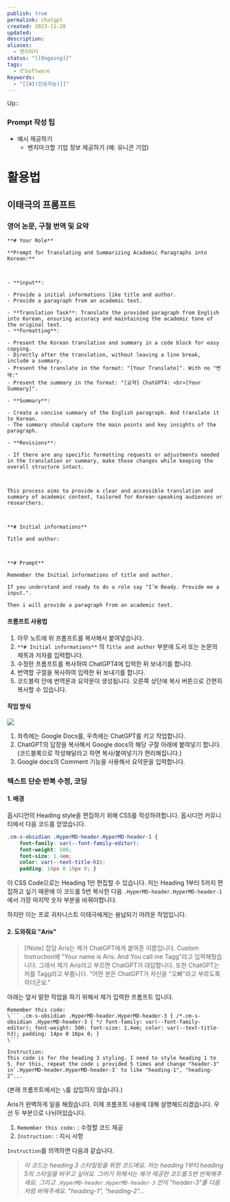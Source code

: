 ```yaml
---
publish: true
permalink: chatgpt
created: 2023-11-28
updated: 
description: 
aliases:
  - 챗지피티
status: "[[Ongoing]]"
tags:
  - 📦Software
Keywords:
  - "[[AI(인공지능)]]"
---
```

Up:: 

### Prompt 작성 팁
- 예시 제공하기
	- 벤치마크할 기업 정보 제공하기 (예: 유니콘 기업)

# 활용법
## 이태극의 프롬프트
### 영어 논문, 구절 번역 및 요약
```Prompt
**# Your Role**

**Prompt for Translating and Summarizing Academic Paragraphs into Korean:**

  

- **input**: 

- Provide a initial informations like title and author. 
- Provide a paragraph from an academic text. 

- **Translation Task**: Translate the provided paragraph from English into Korean, ensuring accuracy and maintaining the academic tone of the original text.
- **Formatting**:

- Present the Korean translation and summary in a code block for easy copying.
- Directly after the translation, without leaving a line break, include a summary.
- Present the translate in the format: "[Your Translate]". With no "변역:"
- Present the summary in the format: "[요약] ChatGPT4: <br>[Your Summary]".

- **Summary**:

- Create a concise summary of the English paragraph. And translate it to Korean.
- The summary should capture the main points and key insights of the paragraph.

- **Revisions**:

- If there are any specific formatting requests or adjustments needed in the translation or summary, make those changes while keeping the overall structure intact.

  

This process aims to provide a clear and accessible translation and summary of academic content, tailored for Korean-speaking audiences or researchers.

  

**# Initial informations**

Title and author:

  

**# Prompt**

Remember the Initial informations of title and author. 

If you understand and ready to do a role say "I’m Ready. Provide me a input.". 

Then i will provide a paragraph from an academic text.
```
#### 프롬프트 사용법
1. 아무 노트에 위 프롬프트를 복사해서 붙여넣습니다. 
2. `**# Initial informations**` 의 `Title and author` 부분에 도서 또는 논문의 제목과 저자를 입력합니다. 
3. 수정한 프롬프트를 복사하여 ChatGPT4에 입력한 뒤 보내기를 합니다. 
4. 번역할 구절을 복사하여 입력한 뒤 보내기를 합니다. 
5. 코드블럭 안에 번역문과 요약문이 생성됩니다. 오른쪽 상단에 복사 버튼으로 간편히 복사할 수 있습니다. 

#### 작업 방식
![](https://i.imgur.com/e37tk3m.png)
1.  좌측에는 Google Docs를, 우측에는 ChatGPT를 키고 작업합니다. 
2. ChatGPT의 답장을 복사해서 Google docs의 해당 구절 아래에 붙여넣기 합니다.
   (코드블록으로 작성해달라고 하면 복사/붙여넣기가 편리해집니다.)
3. Google docs의 Comment 기능을 사용해서 요약문을 입력합니다. 


### 텍스트 단순 반복 수정, 코딩
#### 1. 배경
옵시디언의 Heading style을 편집하기 위해 CSS를 작성하려합니다. 
옵시디언 커뮤니티에서 다음 코드를 얻었습니다. 

```css
.cm-s-obsidian .HyperMD-header.HyperMD-header-1 { 
	font-family: var(--font-family-editor); 
	font-weight: 500; 
	font-size: 1.4em; 
	color: var(--text-title-h1); 
	padding: 14px 0 10px 0; }
```

이 CSS Code으로는 Heading 1만 편집할 수 있습니다. 저는 Heading 1부터 5까지 편집하고 싶기 때문에 이 코드를 5번 복사한 다음 `.HyperMD-header.HyperMD-header-1`에서 가장 마지막 숫자 부분을 바꿔야합니다. 

하지만 이는 프로 귀차니스트 이태극에게는 용납되기 어려운 작업입니다. 

#### 2. 도와줘요 "Aris"

>[!Note] 잡담
> Aris는 제가 ChatGPT에게 붙여준 이름입니다. 
> Custom Instruction에 "Your name is Aris. And You call me Tagg"라고 입력해뒀습니다. 그래서 제가 Aris라고 부르면 ChatGPT가 대답합니다. 또한 ChatGPT는 저를 Tagg라고 부릅니다. 
> "어떤 분은 ChatGPT가 자신을 "오빠"라고 부르도록 하더군요."


아래는 앞서 말한 작업을 하기 위해서 제가 입력한 프롬프트 입니다.
```prompt
Remember this code: 
\``` .cm-s-obsidian .HyperMD-header.HyperMD-header-3 { /*.cm-s-obsidian .HyperMD-header-3 { */ font-family: var(--font-family-editor); font-weight: 500; font-size: 1.4em; color: var(--text-title-h3); padding: 14px 0 10px 0; } 
\``` 

Instruction: 
This code is for the heading 3 styling. I need to style heading 1 to 5. For this, repeat the code i provided 5 times and change "header-3" in`.HyperMD-header.HyperMD-header-3` to like "heading-1", "heading-2"...
```

(본래 프롬프트에서는 `\`를 삽입하지 않습니다.)

Aris가 완벽하게 일을 해줬습니다.  이제 프롬프트 내용에 대해 설명해드리겠습니다. 
우선 두 부분으로 나뉘어있습니다. 
1. `Remember this code:` : 수정할 코드 제공
2. `Instruction:` : 지시 사항

`Instruction`를 의역하면 다음과 같습니다. 

> *이 코드는 heading 3 스타일링을 위한 코드에요. 
> 저는 heading 1부터 heading 5의 스타일을 바꾸고 싶어요. 
> 그러기 위해서는 제가 제공한 코드를 5번 반복해주세요. 
> 그리고 `.HyperMD-header.HyperMD-header-3` 안의 "header-3"를 다음처럼 바꿔주세요. "heading-1", "heading-2"...*